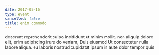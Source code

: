 ```yaml
---
date: 2017-05-16
type: event
cancelled: false
title: enim commodo
---
```

deserunt reprehenderit culpa incididunt ut minim mollit. non aliquip dolore elit, enim adipiscing irure do veniam, Duis eiusmod Ut consectetur nulla labore aliqua. eu laboris nostrud cupidatat ipsum in aute dolor tempor quis